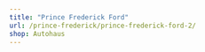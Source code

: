 ```yaml
---
title: "Prince Frederick Ford"
url: /prince-frederick/prince-frederick-ford-2/
shop: Autohaus
---
```

